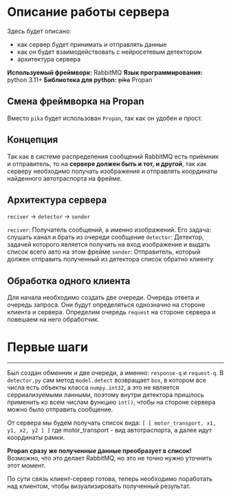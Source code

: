 # Описание работы сервера
Здесь будет описано: 
- как сервер будет принимать и отправлять данные
- как он будет взаимодействовать с нейросетевым детектором
- архитектура сервера

**Используемый фреймворк:** RabbitMQ
**Язык программирования:** python 3.11+
**Библиотека для python:** ~~pika~~ Propan

## Смена фреймворка на Propan
Вместо `pika` будет использован `Propan`, так как он удобен и прост.

## Концепция
Так как в системе распределения сообщений RabbitMQ есть приёмник и отправитель, то на **сервере должен быть и тот, и другой**, так как серверу необходимо получать изображения и отправлять координаты найденного автотраспорта на фрейме.

## Архитектура сервера
`reciver` -> `detector` -> `sender`

`reciver`: Получатель сообщений, а именно изображений. Его задача: слушать канал и брать из очереди сообщение
`detector`: Детектор, задачей которого является получить на вход изображение и выдать список всего авто на этом фрейме
`sender`: Отправитель, который должен отправить полученный из детектора список обратно клиенту 

## Обработка одного клиента
Для начала необходимо создать две очереди. Очередь ответа и очередь запроса. Они будут определяться однозначно на стороне клиента и сервера.
Определим очередь `request` на стороне сервера и повешаем на него обработчик.

# Первые шаги
---
Был создан обменник и две очереди, а именно: `response-q` и `request-q`. В `detector.py` сам метод `model.detect` возвращает `box`, в котором все числа есть объекты класса `numpy.int32`, а это не является серриализуемыми ланными, поэтому внутри детектора пришлось применить ко всем числам функцию `int()`, чтобы на стороне сервера можно было отправить сообщение.

От сервера мы будем получать список вида: `[ [ motor_transport, x1, y1, x2, y2 ] ]` где motor_transport - вид автотраспорта, а далее идут координаты рамки.

**Propan сразу же полученные данные преобразует в список!** Возможно, что это делает RabbitMQ, но это не точно нужно уточнить этот момент.

По сути связь клиент-сервер готова, теперь необходимо поработать над клиентом, чтобы визуализировать полученный результат.